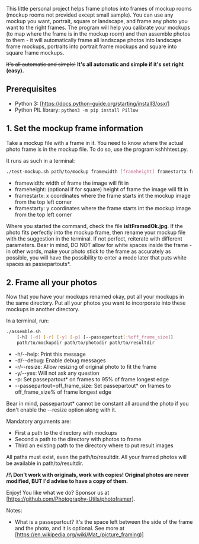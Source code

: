 This little personal project helps frame photos into frames of mockup rooms (mockup rooms not provided except small sample).
You can use any mockup you want, portrait, square or landscape, and frame any photo you want to the right frames. The program will help you calibrate your mockups (to map where the frame is in the mockup room) and then assemble photos to them - it will automatically frame all landscape photos into landscape frame mockups, portraits into portrait frame mockups and square into square frame mockups.

~~It's all automatic and simple!~~ __It's all automatic and simple if it's set right (easy).__


## Prerequisites
- Python 3: [https://docs.python-guide.org/starting/install3/osx/]
- Python PIL library: ```python3 -m pip install Pillow ```

## 1. Set the mockup frame information

Take a mockup file with a frame in it. You need to know where the actual photo frame is in the mockup file.
To do so, use the program kshhhtest.py.

It runs as such in a terminal:
```bash
./test-mockup.sh path/to/mockup framewidth [frameheight] framestartx framestarty
```
- framewidth: width of frame the image will fit in
- frameheight: (optional if for square) height of frame the image will fit in
- framestartx: x coordinates where the frame starts int the mockup image from the top left corner
- framestarty: y coordinates where the frame starts int the mockup image from the top left corner
  
Where you started the command, check the file __isItFramedOk.jpg__.
If the photo fits perfectly into the mockup frame, then rename your mockup file with the suggestion in the terminal.
If not perfect, reiterate with different parameters. Bear in mind, DO NOT allow for white spaces inside the frame - in other words, make your photo stick to the frame as accurately as possible, you will have the possibility to enter a mode later that puts white spaces as passepartouts*.


## 2. Frame all your photos

Now that you have your mockups renamed okay, put all your mockups in the same directory.
Put all your photos you want to incorporate into these mockups in another directory.

In a terminal, run:
```bash
./assemble.sh
    [-h] [-d] [-r] [-y] [-p] [--passepartout[:%off_frame_size]]
    path/to/mockupdir path/to/photodir path/to/resultdir
```
- -h/--help:
	Print this message
- -d/--debug:
	Enable debug messages
- -r/--resize:
	Allow resizing of original photo to fit the frame
- -y/--yes:
	Will not ask any question
- -p:
	Set passepartout* on frames to 95% of frame longest edge
- --passepartout=off_frame_size:
	Set passepartout* on frames to off_frame_size% of frame longest edge

Bear in mind, passepartout* cannot be constant all around the photo if you don't enable the --resize option along with it.

Mandatory arguments are:
- First a path to the directory with mockups
- Second a path to the directory with photos to frame
- Third an existing path to the directory where to put result images

All paths must exist, even the path/to/resultdir. All your framed photos will be available in path/to/resultdir.


__/!\ Don't work with originals, work with copies! Original photos are never modified, BUT I'd advise to have a copy of them.__

Enjoy!
You like what we do? Sponsor us at [https://github.com/Photography-Utils/photoframer].


Notes:
* What is a passepartout? It's the space left between the side of the frame and the photo, and it is optional. See more at [https://en.wikipedia.org/wiki/Mat_(picture_framing)]
